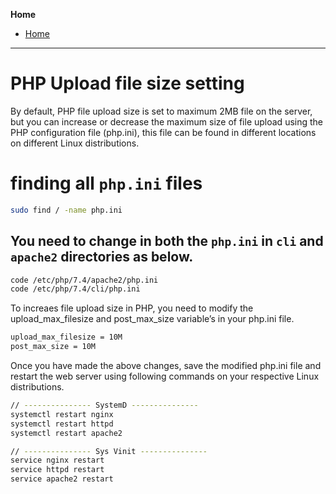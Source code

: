 **Home**
- [Home](../index.md)
---

# PHP Upload file size setting
By default, PHP file upload size is set to maximum 2MB file on the server, but you can increase or decrease the maximum size of file upload using the PHP configuration file (php.ini), this file can be found in different locations on different Linux distributions.  

# finding all `php.ini` files
```bash
sudo find / -name php.ini
```
## You need to change in both the `php.ini` in `cli` and `apache2` directories as below.

```bash
code /etc/php/7.4/apache2/php.ini
code /etc/php/7.4/cli/php.ini
```

To increaes file upload size in PHP, you need to modify the upload_max_filesize and post_max_size variable’s in your php.ini file.

```bash
upload_max_filesize = 10M
post_max_size = 10M
```  

Once you have made the above changes, save the modified php.ini file and restart the web server using following commands on your respective Linux distributions.
```bash
// --------------- SystemD ---------------
systemctl restart nginx
systemctl restart httpd		
systemctl restart apache2	

// --------------- Sys Vinit ---------------
service nginx restart
service httpd restart		
service apache2 restart
```
